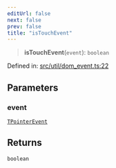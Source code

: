 ```yaml
---
editUrl: false
next: false
prev: false
title: "isTouchEvent"
---
```


> **isTouchEvent**(`event`): `boolean`

Defined in: [src/util/dom\_event.ts:22](https://github.com/fabricjs/fabric.js/blob/8748628df7e9de00ba77413bfc3ad9e9fe9d4f30/src/util/dom_event.ts#L22)

## Parameters

### event

[`TPointerEvent`](/api/type-aliases/tpointerevent/)

## Returns

`boolean`

